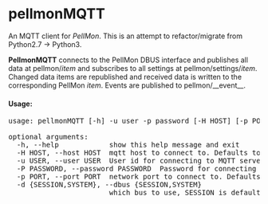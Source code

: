 pellmonMQTT
===========

An MQTT client for *PellMon*.
This is an attempt to refactor/migrate from Python2.7 -> Python3.

**PellmonMQTT** connects to the PellMon DBUS interface and publishes all data at pellmon/_item_ and subscribes to all settings at pellmon/settings/_item_. Changed data items are republished and received data is written to the corresponding PellMon _item_. Events are published to pellmon/\_\_event\_\_.


#### Usage:
<pre>usage: pellmonMQTT [-h] -u user -p password [-H HOST] [-p PORT] [-d {SESSION,SYSTEM}]

optional arguments:
  -h, --help            show this help message and exit
  -H HOST, --host HOST  mqtt host to connect to. Defaults to localhost
  -u USER, --user USER  User id for connecting to MQTT server
  -P PASSWORD, --password PASSWORD  Password for connecting to MQTT server
  -p PORT, --port PORT  network port to connect to. Defaults to 1883
  -d {SESSION,SYSTEM}, --dbus {SESSION,SYSTEM}
                        which bus to use, SESSION is default</pre>

